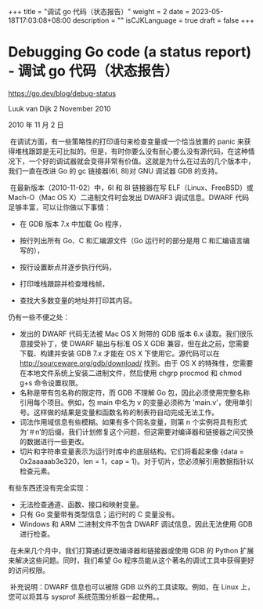 +++
title = "调试 go 代码（状态报告）"
weight = 2
date = 2023-05-18T17:03:08+08:00
description = ""
isCJKLanguage = true
draft = false
+++

# Debugging Go code (a status report) - 调试 go 代码（状态报告）

https://go.dev/blog/debug-status

Luuk van Dijk
2 November 2010

2010 年 11 月 2 日

​	在调试方面，有一些策略性的打印语句来检查变量或一个恰当放置的 panic 来获得堆栈跟踪是无可比拟的。但是，有时你要么没有耐心要么没有源代码，在这种情况下，一个好的调试器就会变得非常有价值。这就是为什么在过去的几个版本中，我们一直在改进 Go 的 gc 链接器(6l, 8l)对 GNU 调试器 GDB 的支持。

​	在最新版本（2010-11-02）中，6l 和 8l 链接器在写 ELF（Linux、FreeBSD）或 Mach-O（Mac OS X）二进制文件时会发出 DWARF3 调试信息。DWARF 代码足够丰富，可以让你做以下事情：

- 在 GDB 版本 7.x 中加载 Go 程序， 

- 按行列出所有 Go、C 和汇编源文件（Go 运行时的部分是用 C 和汇编语言编写的）， 

- 按行设置断点并逐步执行代码， 

- 打印堆栈跟踪并检查堆栈帧， 

- 查找大多数变量的地址并打印其内容。 

  

仍有一些不便之处：

- 发出的 DWARF 代码无法被 Mac OS X 附带的 GDB 版本 6.x 读取。我们很乐意接受补丁，使 DWARF 输出与标准 OS X GDB 兼容，但在此之前，您需要下载、构建并安装 GDB 7.x 才能在 OS X 下使用它。源代码可以在 http://sourceware.org/gdb/download/ 找到。由于 OS X 的特殊性，您需要在本地文件系统上安装二进制文件，然后使用 chgrp procmod 和 chmod g+s 命令设置权限。 
- 名称是带有包名称的限定符，而 GDB 不理解 Go 包，因此必须使用完整名称引用每个项目。例如，包 main 中名为 v 的变量必须称为 'main.v'，使用单引号。这样做的结果是变量和函数名称的制表符自动完成无法工作。
- 词法作用域信息有些模糊。如果有多个同名变量，则第 n 个实例将具有形式为‘＃n’的后缀。我们计划修复这个问题，但这需要对编译器和链接器之间交换的数据进行一些更改。
- 切片和字符串变量表示为运行时库中的底层结构。它们将看起来像 {data = 0x2aaaaab3e320，len = 1，cap = 1}。对于切片，您必须解引用数据指针以检查元素。 

有些东西还没有完全实现：

- 无法检查通道、函数、接口和映射变量。 
- 只有 Go 变量带有类型信息；运行时的 C 变量没有。 
- Windows 和 ARM 二进制文件不包含 DWARF 调试信息，因此无法使用 GDB 进行检查。 

​	在未来几个月中，我们打算通过更改编译器和链接器或使用 GDB 的 Python 扩展来解决这些问题。同时，我们希望 Go 程序员能从这个著名的调试工具中获得更好的访问权限。

​	补充说明：DWARF 信息也可以被除 GDB 以外的工具读取。例如，在 Linux 上，您可以将其与 sysprof 系统范围分析器一起使用。。
